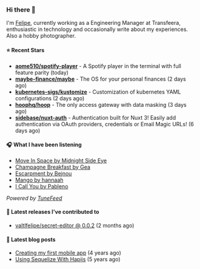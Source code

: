 ### Hi there 👋

I'm [Felipe](https://felipevm.com), currently working as a Engineering Manager at Transfeera, enthusiastic in technology and occasionally write about my experiences. Also a hobby photographer.

#### ⭐ Recent Stars
- **[aome510/spotify-player](https://github.com/aome510/spotify-player)** - A Spotify player in the terminal with full feature parity (today)
- **[maybe-finance/maybe](https://github.com/maybe-finance/maybe)** - The OS for your personal finances (2 days ago)
- **[kubernetes-sigs/kustomize](https://github.com/kubernetes-sigs/kustomize)** - Customization of kubernetes YAML configurations (2 days ago)
- **[hoophq/hoop](https://github.com/hoophq/hoop)** - The only access gateway with data masking (3 days ago)
- **[sidebase/nuxt-auth](https://github.com/sidebase/nuxt-auth)** - Authentication built for Nuxt 3! Easily add authentication via OAuth providers, credentials or Email Magic URLs! (6 days ago)

#### 🎧 What I have been listening
- [Move In Space by Midnight Side Eye](https://open.spotify.com/track/3DpZoWO5g77GIDp3aGWHEp)
- [Champagne Breakfast by Gea](https://open.spotify.com/track/33QH3fO3g9s5NFi62p8TDr)
- [Escarpment by Bejnou](https://open.spotify.com/track/5CcHSH8zYIIeqCtLeQDt49)
- [Mango by hannaah](https://open.spotify.com/track/2UfwU02O5nBCxwHx7G1Q79)
- [I Call You by Pableno](https://open.spotify.com/track/45h1MEiWX3VKcxSCQLW0Vk)

_Powered by [TuneFeed](https://tunefeed.app?ref=valtlfelipe-gh-profile)_ 

#### 🚀 Latest releases I've contributed to


- [valtlfelipe/secret-editor @ 0.0.2](https://github.com/valtlfelipe/secret-editor/releases/tag/0.0.2) (2 months ago)

#### 📄 Latest blog posts
- [Creating my first mobile app](https://felipevm.com/posts/creating-my-first-mobile-app/) (4 years ago)
- [Using Sequelize With Hapijs](https://felipevm.com/posts/using-sequelize-with-hapijs/) (5 years ago)
